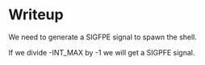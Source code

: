 # Writeup

We need to generate a SIGFPE signal to spawn the shell.

If we divide -INT_MAX by -1 we will get a SIGPFE signal.
